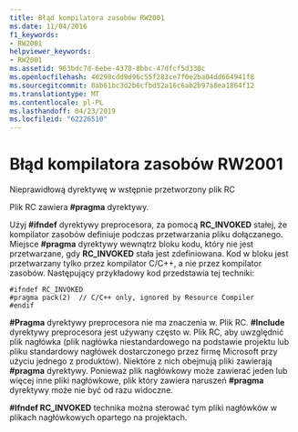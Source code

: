 ```yaml
---
title: Błąd kompilatora zasobów RW2001
ms.date: 11/04/2016
f1_keywords:
- RW2001
helpviewer_keywords:
- RW2001
ms.assetid: 963bdc7d-6ebe-4378-8bbc-47dfcf5d330c
ms.openlocfilehash: 4d298cdd9d96c55f283ce7f0e2ba04dd664941f8
ms.sourcegitcommit: 0ab61bc3d2b6cfbd52a16c6ab2b97a8ea1864f12
ms.translationtype: MT
ms.contentlocale: pl-PL
ms.lasthandoff: 04/23/2019
ms.locfileid: "62226510"
---
```

# <a name="resource-compiler-error-rw2001"></a>Błąd kompilatora zasobów RW2001

Nieprawidłową dyrektywę w wstępnie przetworzony plik RC

Plik RC zawiera **#pragma** dyrektywy.

Użyj **#ifndef** dyrektywy preprocesora, za pomocą **RC_INVOKED** stałej, że kompilator zasobów definiuje podczas przetwarzania pliku dołączanego. Miejsce **#pragma** dyrektywy wewnątrz bloku kodu, który nie jest przetwarzane, gdy **RC_INVOKED** stała jest zdefiniowana. Kod w bloku jest przetwarzany tylko przez kompilator C/C++, a nie przez kompilator zasobów. Następujący przykładowy kod przedstawia tej techniki:

```
#ifndef RC_INVOKED
#pragma pack(2)  // C/C++ only, ignored by Resource Compiler
#endif
```

**#Pragma** dyrektywy preprocesora nie ma znaczenia w. Plik RC. **#Include** dyrektywy preprocesora jest używany często w. Plik RC, aby uwzględnić plik nagłówka (plik nagłówka niestandardowego na podstawie projektu lub pliku standardowy nagłówek dostarczonego przez firmę Microsoft przy użyciu jednego z produktów). Niektóre z nich obejmują pliki zawierają **#pragma** dyrektywy. Ponieważ plik nagłówkowy może zawierać jeden lub więcej inne pliki nagłówkowe, plik który zawiera naruszeń **#pragma** dyrektywy może nie być od razu widoczne.

**#Ifndef RC_INVOKED** technika można sterować tym pliki nagłówków w plikach nagłówkowych opartego na projektach.